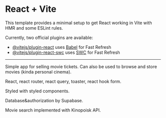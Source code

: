 # React + Vite

This template provides a minimal setup to get React working in Vite with HMR and some ESLint rules.

Currently, two official plugins are available:

- [@vitejs/plugin-react](https://github.com/vitejs/vite-plugin-react/blob/main/packages/plugin-react/README.md) uses [Babel](https://babeljs.io/) for Fast Refresh
- [@vitejs/plugin-react-swc](https://github.com/vitejs/vite-plugin-react-swc) uses [SWC](https://swc.rs/) for Fast Refresh
----------------------------------------------------------------------------
Simple app for selling movie tickets. Can also be used to browse and store movies (kinda personal cinema). 

React, react router, react query, toaster, react hook form. 

Styled with styled components. 

Database&authorization by Supabase. 

Movie search implemented with Kinopoisk API.
